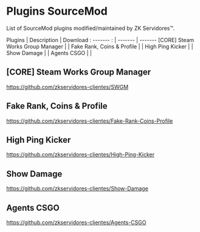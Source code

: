 # Plugins SourceMod
List of SourceMod plugins modified/maintained by ZK Servidores™.

Plugins								|	Description	|	Download
: ------- :							|	-------		|	-------	
[CORE] Steam Works Group Manager	|				|
Fake Rank, Coins & Profile			|				|
High Ping Kicker					|				|
Show Damage							|				|
Agents CSGO							|				|

## [CORE] Steam Works Group Manager
https://github.com/zkservidores-clientes/SWGM

## Fake Rank, Coins & Profile
https://github.com/zkservidores-clientes/Fake-Rank-Coins-Profile

## High Ping Kicker
https://github.com/zkservidores-clientes/High-Ping-Kicker

## Show Damage
https://github.com/zkservidores-clientes/Show-Damage

## Agents CSGO
https://github.com/zkservidores-clientes/Agents-CSGO
